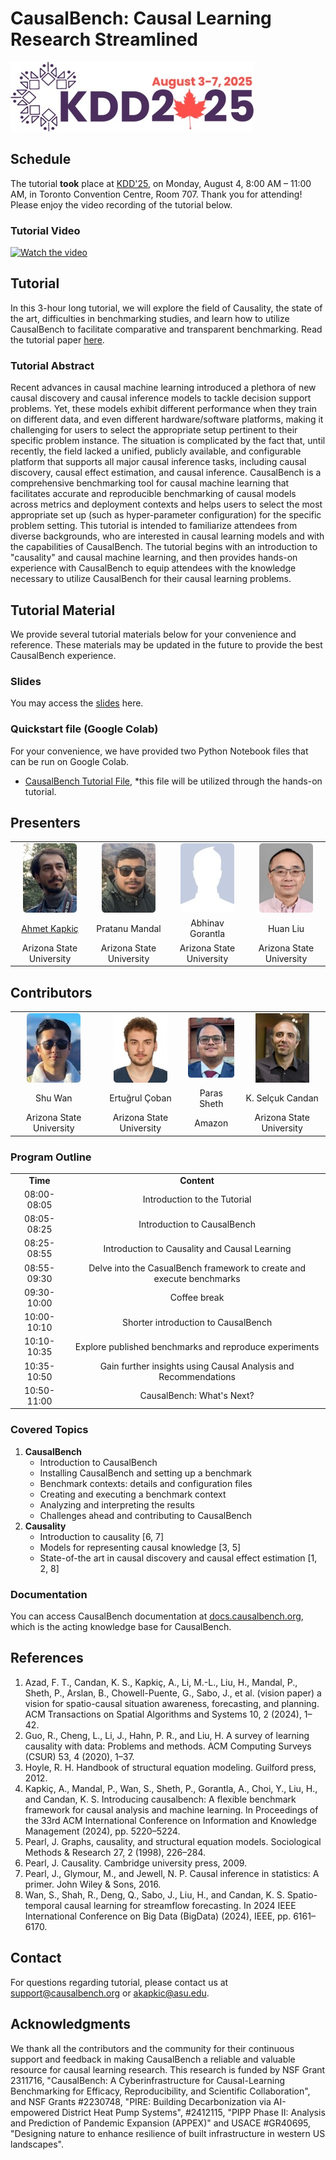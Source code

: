 <!-- # Presenters’ names and bibliography, tutorial outline and what will the participants learn from the tutorial. -->

# CausalBench: Causal Learning Research Streamlined
[![KDD Logo](resources/images/kddlogo.jpg)](https:..kdd2025.kdd.org/)
## Schedule
The tutorial **took** place at [KDD'25](https://kdd2025.kdd.org/), on Monday, August 4, 8:00 AM – 11:00 AM, in Toronto Convention Centre, Room 707. Thank you for attending! Please enjoy the video recording of the tutorial below.

### Tutorial Video
[![Watch the video](https://img.youtube.com/vi/oGA2kf4Trg4/0.jpg)](https://youtu.be/oGA2kf4Trg4)

## Tutorial
In this 3-hour long tutorial, we will explore the field of Causality, the state of the art, difficulties in benchmarking studies, and learn how to utilize CausalBench to facilitate comparative and transparent benchmarking.
Read the tutorial paper [here](https://docs.causalbench.org/files/papers/CausalBench_Tutorial.pdf).

### Tutorial Abstract
Recent advances in causal machine learning introduced a plethora of new causal discovery and causal inference models to tackle decision support problems. Yet, these models exhibit different performance when they train on different data, and even different hardware/software platforms, making it challenging for users to select the appropriate setup pertinent to their specific problem instance. The situation is complicated by the fact that, until recently, the field lacked a unified, publicly available, and configurable platform that supports all major causal inference tasks, including causal discovery, causal effect estimation, and causal inference. CausalBench is a comprehensive benchmarking tool for causal machine learning that facilitates accurate and reproducible benchmarking of causal models across metrics and deployment contexts and helps users to select the most appropriate set up (such as hyper-parameter configuration) for the specific problem setting. This tutorial is intended to familiarize attendees from diverse backgrounds, who are interested in causal learning models and with the capabilities of CausalBench. The tutorial begins with an introduction to "causality" and causal machine learning, and then provides hands-on experience with CausalBench to equip attendees with the knowledge necessary to utilize CausalBench for their causal learning problems.

## Tutorial Material
We provide several tutorial materials below for your convenience and reference. These materials may be updated in the future to provide the best CausalBench experience.

### Slides
You may access the [slides](/resources/KDD25_Tutorial_Deck.pdf) here.

###  Quickstart file (Google Colab)
For your convenience, we have provided two Python Notebook files that can be run on Google Colab.

- [CausalBench Tutorial File](https://colab.research.google.com/drive/1BxN6ol7hVi66tifZ0WRlPgmbsr8w0lY6), *this file will be utilized through the hands-on tutorial.

## Presenters
|  |  | | |
|:--:|:--:|:--:|:--:|
|![](resources/images/kapkic.jpg)|![](resources/images/mandal.jpg)|![](resources/images/gorantla.jpg)|![](resources/images/liu.jpg)|
|[Ahmet Kapkiç](https://kapkic.github.io)|Pratanu Mandal|Abhinav Gorantla|Huan Liu|
|Arizona State University|Arizona State University|Arizona State University|Arizona State University|

## Contributors
|  |  | | |
|:--:|:--:|:--:|:--:|
|![](resources/images/wan.jpg)|![](resources/images/coban.jpg)|![](resources/images/sheth.jpg)|![](resources/images/candan.jpg)|
|Shu Wan|Ertuğrul Çoban|Paras Sheth|K. Selçuk Candan|
|Arizona State University|Arizona State University|Amazon|Arizona State University|

### Program Outline
|  | |
|:--:|:--:|
|**Time**|**Content**	|
|08:00-08:05|	Introduction to the Tutorial|
|08:05-08:25|	Introduction to CausalBench|
|08:25-08:55|	Introduction to Causality and Causal Learning|
|08:55-09:30|	Delve into the CasualBench framework to create and execute benchmarks|
|09:30-10:00|	Coffee break|
|10:00-10:10|	Shorter introduction to CausalBench|
|10:10-10:35|	Explore published benchmarks and reproduce experiments|
|10:35-10:50|	Gain further insights using Causal Analysis and Recommendations|
|10:50-11:00|	CausalBench: What's Next?|

### Covered Topics
1. **CausalBench**
	- Introduction to CausalBench
	- Installing CausalBench and setting up a benchmark
	- Benchmark contexts: details and configuration files
	- Creating and executing a benchmark context
	- Analyzing and interpreting the results
	- Challenges ahead and contributing to CausalBench
2. **Causality**
	- Introduction to causality [6, 7]
	- Models for representing causal knowledge [3, 5]
	- State-of-the art in causal discovery and causal effect estimation [1, 2, 8] 

### Documentation
You can access CausalBench documentation at [docs.causalbench.org](https://docs.causalbench.org), which is the acting knowledge base for CausalBench.

## References
 1. Azad, F. T., Candan, K. S., Kapkiç, A., Li, M.-L., Liu, H., Mandal, P., Sheth, P., Arslan, B., Chowell-Puente, G., Sabo, J., et al. (vision paper) a vision for spatio-causal situation awareness, forecasting, and planning. ACM Transactions on Spatial Algorithms and Systems 10, 2 (2024), 1–42. 
2. Guo, R., Cheng, L., Li, J., Hahn, P. R., and Liu, H. A survey of learning causality with data: Problems and methods. ACM Computing Surveys (CSUR) 53, 4 (2020), 1–37. 
3. Hoyle, R. H. Handbook of structural equation modeling. Guilford press, 2012. 
4. Kapkiç, A., Mandal, P., Wan, S., Sheth, P., Gorantla, A., Choi, Y., Liu, H., and Candan, K. S. Introducing causalbench: A flexible benchmark framework for causal analysis and machine learning. In Proceedings of the 33rd ACM International Conference on Information and Knowledge Management (2024), pp. 5220–5224. 
5. Pearl, J. Graphs, causality, and structural equation models. Sociological Methods & Research 27, 2 (1998), 226–284. 
6. Pearl, J. Causality. Cambridge university press, 2009. 
7. Pearl, J., Glymour, M., and Jewell, N. P. Causal inference in statistics: A primer. John Wiley & Sons, 2016. 
8. Wan, S., Shah, R., Deng, Q., Sabo, J., Liu, H., and Candan, K. S. Spatio-temporal causal learning for streamflow forecasting. In 2024 IEEE International Conference on Big Data (BigData) (2024), IEEE, pp. 6161–6170.

## Contact
For questions regarding tutorial, please contact us at support@causalbench.org or akapkic@asu.edu.

## Acknowledgments
We thank all the contributors and the community for their continuous support and feedback in making CausalBench a reliable and valuable resource for causal learning research.
This research is funded by NSF Grant 2311716, "CausalBench: A Cyberinfrastructure for Causal-Learning Benchmarking for Efficacy, Reproducibility, and Scientific Collaboration", and NSF Grants #2230748, "PIRE: Building Decarbonization via AI-empowered District Heat Pump Systems", #2412115, "PIPP Phase II: Analysis and Prediction of Pandemic Expansion (APPEX)" and USACE #GR40695, "Designing nature to enhance resilience of built infrastructure in western US landscapes".